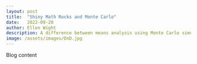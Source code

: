 ```yaml
---
layout: post
title:  "Shiny Math Rocks and Monte Carlo"
date:   2022-09-20
author: Ellen Wight
description: A difference between means analysis using Monte Carlo simulation and D&D data from Critical Role
image: /assets/images/DnD.jpg
---
```


Blog content

